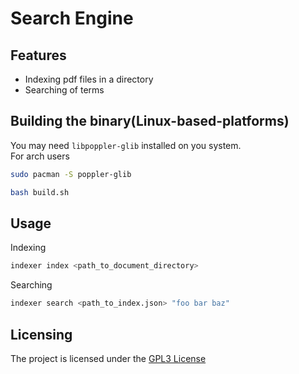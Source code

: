 # Search Engine

## Features
- Indexing pdf files in a directory  
- Searching of terms

## Building the binary(Linux-based-platforms)
You may need `libpoppler-glib` installed on you system.  
For arch users  

```bash
sudo pacman -S poppler-glib
```

```bash
bash build.sh
```

## Usage

Indexing 
```bash
indexer index <path_to_document_directory>
```

Searching
```bash
indexer search <path_to_index.json> "foo bar baz"
```

## Licensing
The project is licensed under the [GPL3 License](LICENSE)
